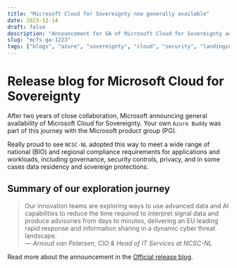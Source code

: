 ```yaml
---
title: "Microsoft Cloud for Sovereignty now generally available"
date: 2023-12-14
draft: false
description: "Announcement for GA of Microsoft Cloud for Sovereignty across all Azure regions."
slug: "mcfs-ga-1223"
tags: ["blogs", "azure", "sovereignty", "cloud", "security", "landingzone", "confidential-compute"]
---
```


# Release blog for Microsoft Cloud for Sovereignty 

After two years of close collaboration, Microsoft announcing general availability of Microsoft Cloud for Sovereignty. Your own `Azure Buddy` was part of this journey with the Microsoft product group (PG). 

Really proud to see `NCSC-NL` adopted this way to meet a wide range of national (BIO) and regional compliance requirements for applications and workloads, including governance, security controls, privacy, and in some cases data residency and sovereign protections. 

## Summary of our exploration journey

> Our innovation teams are exploring ways to use advanced data and AI capabilities to reduce the time required to interpret signal data and produce advisories from days to minutes, delivering an EU leading rapid response and information sharing in a dynamic cyber threat landscape.<br>
> — <cite>Arnoud van Petersen, CIO & Head of IT Services at NCSC-NL</cite>

Read more about the announcement in the [Official release blog](https://blogs.microsoft.com/blog/2023/12/14/microsoft-cloud-for-sovereignty-now-generally-available-opening-new-pathways-for-government-innovation/).